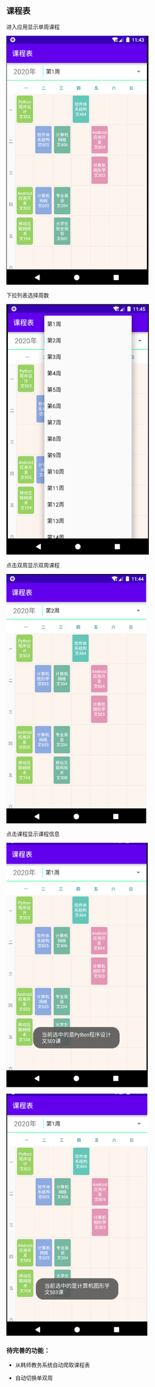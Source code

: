 ## 课程表

进入应用显示单周课程

![image-20201224194355627](res/image-20201224194355627.png)

下拉列表选择周数

![image-20201224194556792](res/image-20201224194556792.png)

点击双周显示双周课程

![image-20201224194412109](res/image-20201224194412109.png)

点击课程显示课程信息

![image-20201224194438747](res/image-20201224194438747.png)

![image-20201224194501080](res/image-20201224194501080.png)

### 待完善的功能：

* 从韩师教务系统自动爬取课程表

* 自动切换单双周